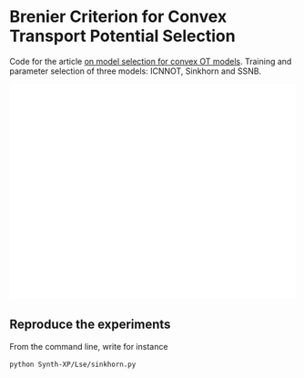 # Brenier Criterion for Convex Transport Potential Selection

Code for the article [on model selection for convex OT models](https://openreview.net/forum?id=toleacrf7Hv). Training and parameter selection of three models: ICNNOT, Sinkhorn and SSNB.

![Using the semi-dual criterion, we can select the parameter whose associated potential (in full red) that best matches the ground truth (in blue).](https://github.com/litlboy/OT-Model-Selection/blob/main/sink_selection_1d.png)

## Reproduce the experiments

From the command line, write for instance
```console
python Synth-XP/Lse/sinkhorn.py
```
